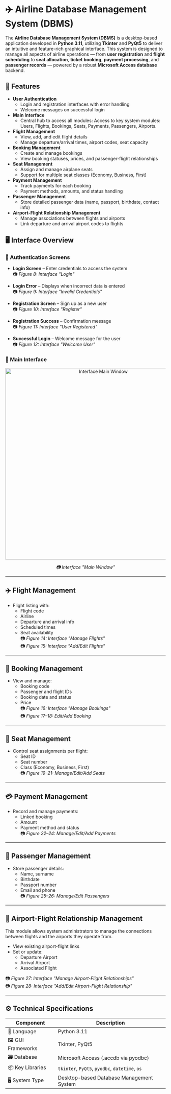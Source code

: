 # ✈️ Airline Database Management System (DBMS)

The **Airline Database Management System (DBMS)** is a desktop-based application developed in **Python 3.11**, utilizing **Tkinter** and **PyQt5** to deliver an intuitive and feature-rich graphical interface. This system is designed to manage all aspects of airline operations — from **user registration** and **flight scheduling** to **seat allocation**, **ticket booking**, **payment processing**, and **passenger records** — powered by a robust **Microsoft Access database** backend.

## 📌 Features

- **User Authentication**
  - Login and registration interfaces with error handling
  - Welcome messages on successful login
- **Main Interface**
  - Central hub to access all modules:
    Access to key system modules: Users, Flights, Bookings, Seats, Payments, Passengers, Airports.   
- **Flight Management**
  - View, add, and edit flight details
  - Manage departure/arrival times, airport codes, seat capacity
- **Booking Management**
  - Create and manage bookings
  - View booking statuses, prices, and passenger-flight relationships
- **Seat Management**
  - Assign and manage airplane seats
  - Support for multiple seat classes (Economy, Business, First)
- **Payment Management**
  - Track payments for each booking
  - Payment methods, amounts, and status handling
- **Passenger Management**
  - Store detailed passenger data (name, passport, birthdate, contact info)
- **Airport-Flight Relationship Management**
  - Manage associations between flights and airports
  - Link departure and arrival airport codes to flights

## 🖥️ Interface Overview

### 🔐 Authentication Screens
- **Login Screen** – Enter credentials to access the system  
  📷 *Figure 8: Interface "Login"*

- **Login Error** – Displays when incorrect data is entered  
  📷 *Figure 9: Interface "Invalid Credentials"*

- **Registration Screen** – Sign up as a new user  
  📷 *Figure 10: Interface "Register"*

- **Registration Success** – Confirmation message  
  📷 *Figure 11: Interface "User Registered"*

- **Successful Login** – Welcome message for the user  
  📷 *Figure 12: Interface "Welcome User"*

### 🧭 Main Interface

<div style="text-align: center;">
  <img src="https://github.com/user-attachments/assets/30690524-84ee-493b-bf9d-d14e200bf164" alt="Interface Main Window" width="600"/>
  <p><em>📷 Interface "Main Window"</em></p>
</div>


---

## ✈️ Flight Management

- Flight listing with:
  - Flight code
  - Airline
  - Departure and arrival info
  - Scheduled times
  - Seat availability  
📷 *Figure 14: Interface "Manage Flights"*  
📷 *Figure 15: Interface "Add/Edit Flights"*

---

## 📑 Booking Management

- View and manage:
  - Booking code
  - Passenger and flight IDs
  - Booking date and status
  - Price  
📷 *Figure 16: Interface "Manage Bookings"*  
📷 *Figure 17–18: Edit/Add Booking*

---

## 💺 Seat Management

- Control seat assignments per flight:
  - Seat ID
  - Seat number
  - Class (Economy, Business, First)  
📷 *Figure 19–21: Manage/Edit/Add Seats*

---

## 💳 Payment Management

- Record and manage payments:
  - Linked booking
  - Amount
  - Payment method and status  
📷 *Figure 22–24: Manage/Edit/Add Payments*

---

## 👤 Passenger Management

- Store passenger details:
  - Name, surname
  - Birthdate
  - Passport number
  - Email and phone  
📷 *Figure 25–26: Manage/Edit Passengers*

---

## 🛫 Airport-Flight Relationship Management

This module allows system administrators to manage the connections between flights and the airports they operate from.

- View existing airport-flight links
- Set or update:
  - Departure Airport
  - Arrival Airport
  - Associated Flight

📷 *Figure 27: Interface "Manage Airport-Flight Relationships"*  
📷 *Figure 28: Interface "Add/Edit Airport-Flight Relationship"*

---

## ⚙️ Technical Specifications

| Component            | Description                        |
|----------------------|------------------------------------|
| 🐍 Language           | Python 3.11                        |
| 🖼 GUI Frameworks     | Tkinter, PyQt5                     |
| 🗃 Database           | Microsoft Access (.accdb via pyodbc) |
| 📦 Key Libraries      | `tkinter`, `PyQt5`, `pyodbc`, `datetime`, `os` |
| 🖥️ System Type        | Desktop-based Database Management System |
